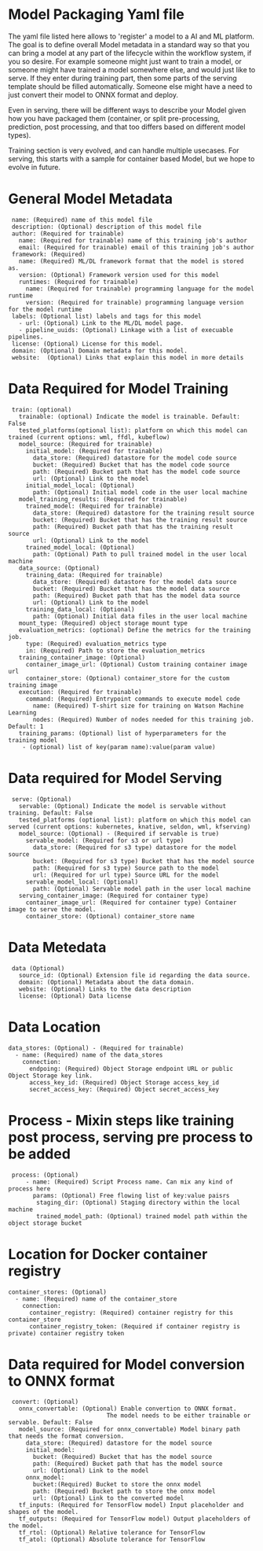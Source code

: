 # Model Packaging Yaml file

The yaml file listed here allows to 'register' a model to a AI and ML platform. The goal is to define overall Model metadata in a standard way so that you can bring a model at any part of the lifecycle within the workflow system, if you so desire. For example someone might just want to train a model, or someone might have trained a model somewhere else, and would just like to serve. If they enter during training part, then some parts of the serving template should be filled automatically. Someone else might have a need to just convert their model to ONNX format and deploy. 

Even in serving, there will be different ways to describe your Model given how you have packaged them (container, or split pre-processing, prediction, post processing, and that too differs based on different model types). 

Training section is very evolved, and can handle multiple usecases. For serving, this starts with a sample for container based Model, but we hope to evolve in future.

 # General Model Metadata
 
```
 name: (Required) name of this model file
 description: (Optional) description of this model file 
 author: (Required for trainable)
   name: (Required for trainable) name of this training job's author
   email: (Required for trainable) email of this training job's author
 framework: (Required)
   name: (Required) ML/DL framework format that the model is stored as.
   version: (Optional) Framework version used for this model
   runtimes: (Required for trainable)
     name: (Required for trainable) programming language for the model runtime
     version: (Required for trainable) programming language version for the model runtime
 labels: (Optional list) labels and tags for this model
   - url: (Optional) Link to the ML/DL model page.
   - pipeline_uuids: (Optional) Linkage with a list of execuable pipelines.
 license: (Optional) License for this model.
 domain: (Optional) Domain metadata for this model.
 website:  (Optional) Links that explain this model in more details
```
# Data Required for Model Training

```
 train: (optional)
   trainable: (optional) Indicate the model is trainable. Default: False
   tested_platforms(optional list): platform on which this model can trained (current options: wml, ffdl, kubeflow)
   model_source: (Required for trainable)
     initial_model: (Required for trainable)
       data_store: (Required) datastore for the model code source
       bucket: (Required) Bucket that has the model code source
       path: (Required) Bucket path that has the model code source
       url: (Optional) Link to the model
     initial_model_local: (Optional)
       path: (Optional) Initial model code in the user local machine
   model_training_results: (Required for trainable)
     trained_model: (Required for trainable)
       data_store: (Required) datastore for the training result source
       bucket: (Required) Bucket that has the training result source
       path: (Required) Bucket path that has the training result source
       url: (Optional) Link to the model
     trained_model_local: (Optional)
       path: (Optional) Path to pull trained model in the user local machine
   data_source: (Optional)
     training_data: (Required for trainable)
       data_store: (Required) datastore for the model data source
       bucket: (Required) Bucket that has the model data source
       path: (Required) Bucket path that has the model data source
       url: (Optional) Link to the model
     training_data_local: (Optional)
       path: (Optional) Initial data files in the user local machine
   mount_type: (Required) object storage mount type
   evaluation_metrics: (optional) Define the metrics for the training job.
     type: (Required) evaluation_metrics type
     in: (Required) Path to store the evaluation_metrics
   training_container_image: (Optional)
     container_image_url: (Optional) Custom training container image url
     container_store: (Optional) container_store for the custom training image
   execution: (Required for trainable)
     command: (Required) Entrypoint commands to execute model code
       name: (Required) T-shirt size for training on Watson Machine Learning
       nodes: (Required) Number of nodes needed for this training job. Default: 1
   training_params: (Optional) list of hyperparameters for the training model
   	- (optional) list of key(param name):value(param value)
```

# Data required for Model Serving

```
 serve: (Optional)
   servable: (Optional) Indicate the model is servable without training. Default: False
   tested_platforms (optional list): platform on which this model can served (current options: kubernetes, knative, seldon, wml, kfserving)
   model_source: (Optional) - (Required if servable is true)
     servable_model: (Required for s3 or url type)
       data_store: (Required for s3 type) datastore for the model source
       bucket: (Required for s3 type) Bucket that has the model source
       path: (Required for s3 type) Source path to the model
       url: (Required for url type) Source URL for the model
     servable_model_local: (Optional)
       path: (Optional) Servable model path in the user local machine
   serving_container_image: (Required for container type)
     container_image_url: (Required for container type) Container image to serve the model.
     container_store: (Optional) container_store name
```

# Data Metedata 

```
 data (Optional)
   source_id: (Optional) Extension file id regarding the data source.
   domain: (Optional) Metadata about the data domain.
   website: (Optional) Links to the data description
   license: (Optional) Data license
```
 
 # Data Location 
 
 ```
 data_stores: (Optional) - (Required for trainable)
   - name: (Required) name of the data_stores
     connection:
       endpoing: (Required) Object Storage endpoint URL or public Object Storage key link.
       access_key_id: (Required) Object Storage access_key_id
       secret_access_key: (Required) Object secret_access_key
```

# Process - Mixin steps like training post process, serving pre process to be added

```
 process: (Optional)
     - name: (Required) Script Process name. Can mix any kind of process here
       params: (Optional) Free flowing list of key:value paisrs
        staging_dir: (Optional) Staging directory within the local machine
        trained_model_path: (Optional) trained model path within the object storage bucket
```

# Location for Docker container registry

```
container_stores: (Optional)
  - name: (Required) name of the container_store
    connection:
      container_registry: (Required) container registry for this container_store
      container_registry_token: (Required if container registry is private) container registry token
```

# Data required for Model conversion to ONNX format

```
 convert: (Optional)
   onnx_convertable: (Optional) Enable convertion to ONNX format.
                            The model needs to be either trainable or servable. Default: False
   model_source: (Required for onnx_convertable) Model binary path that needs the format conversion.
     data_store: (Required) datastore for the model source
     initial_model:
       bucket: (Required) Bucket that has the model source
       path: (Required) Bucket path that has the model source
       url: (Optional) Link to the model
     onnx_model:
       bucket:(Required) Bucket to store the onnx model
       path: (Required) Bucket path to store the onnx model
       url: (Optional) Link to the converted model
   tf_inputs: (Required for TensorFlow model) Input placeholder and shapes of the model.
   tf_outputs: (Required for TensorFlow model) Output placeholders of the model.
   tf_rtol: (Optional) Relative tolerance for TensorFlow
   tf_atol: (Optional) Absolute tolerance for TensorFlow
```
